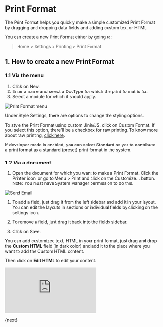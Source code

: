 <!-- add-breadcrumbs -->
# Print Format

The Print Format helps you quickly make a simple customized Print Format by dragging and dropping data fields and adding custom text or HTML.

You can create a new Print Format either by going to:

> Home > Settings > Printing > Print Format

## 1. How to create a new Print Format
### 1.1 Via the menu
1. Click on New.
1. Enter a name and select a DocType for which the print format is for.
1. Select a module for which it should apply.

  ![Print Format menu](/docs/assets/img/setup/print/print-format-menu.png)

Under Style Settings, there are options to change the styling options.

To style the Print Format using custom Jinja/JS, click on Custom Format. If you select this option, there'll be a checkbox for raw printing. To know more about raw printing, [click here](/docs/user/manual/en/setting-up/print/raw-printing).

If developer mode is enabled, you can select Standard as yes to contribute a print format as a standard (preset) print format in the system.

### 1.2 Via a document
1. Open the document for which you want to make a Print Format. Click the Printer icon, or go to Menu > Print and click on the Customize... button. Note: You must have System Manager permission to do this.

  <img class="screenshot" alt="Send Email" src="{{docs_base_url}}/assets/img/setup/print/print-format-builder-1.gif">

1. To add a field, just drag it from the left sidebar and add it in your layout. You can edit the layouts in sections or individual fields by clicking on the settings <i class="octicon octicon-gear"></i> icon.

1. To remove a field, just drag it back into the fields sidebar.

1. Click on Save. 

You can add customized text, HTML in your print format, just drag and drop the **Custom HTML** field (in dark color) and add it to the place where you want to add the Custom HTML content.

Then click on **Edit HTML** to edit your content.

<div class="embed-container">
  <iframe src="https://www.youtube.com/embed/cKZHcx1znMc?start=82&rel=0" frameborder="0" allow="autoplay; encrypted-media" allowfullscreen>
  </iframe>
</div>

{next}
